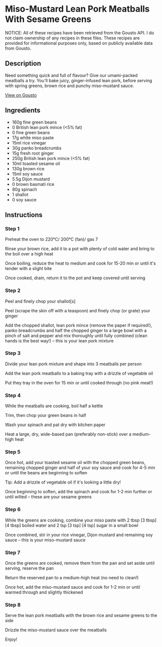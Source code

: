 # Miso-Mustard Lean Pork Meatballs With Sesame Greens

NOTICE: All of these recipes have been retrieved from the Gousto API. I do not claim ownership of any recipes in these files. These recipes are provided for informational purposes only, based on publicly available data from Gousto.

## Description

Need something quick and full of flavour? Give our umami-packed meatballs a try. You'll bake juicy, ginger-infused lean pork, before serving with spring greens, brown rice and punchy miso-mustard sauce. 

[View on Gousto](https://www.gousto.co.uk/recipes/cookbook/miso-mustard-lean-pork-meatballs-with-sesame-greens)

## Ingredients

- 160g fine green beans
- 0 British lean pork mince (<5% fat)
- 0 fine green beans
- 17g white miso paste
- 15ml rice vinegar
- 30g panko breadcrumbs
- 15g fresh root ginger
- 250g British lean pork mince (<5% fat)
- 10ml toasted sesame oil
- 130g brown rice
- 15ml soy sauce
- 5.5g Dijon mustard
- 0 brown basmati rice
- 80g spinach
- 1 shallot
- 0 soy sauce

## Instructions


### Step 1

Preheat the oven to 220°C/ 200°C (fan)/ gas 7

Rinse your brown rice, add it to a pot with plenty of cold water and bring to the boil over a high heat

Once boiling, reduce the heat to medium and cook for 15-20 min or until it's tender with a slight bite

Once cooked, drain, return it to the pot and keep covered until serving


### Step 2

Peel and finely chop your shallot[s]

Peel (scrape the skin off with a teaspoon) and finely chop (or grate) your ginger

Add the chopped shallot, lean pork mince (remove the paper if required!), panko breadcrumbs and half the chopped ginger to a large bowl with a pinch of salt and pepper and mix thoroughly until fully combined (clean hands is the best way!) – this is your lean pork mixture


### Step 3

Divide your lean pork mixture and shape into 3 meatballs per person

Add the lean pork meatballs to a baking tray with a drizzle of vegetable oil

Put they tray in the oven for 15 min or until cooked through (no pink meat!)


### Step 4

While the meatballs are cooking, boil half a kettle

Trim, then chop your green beans in half

Wash your spinach and pat dry with kitchen paper

Heat a large, dry, wide-based pan (preferably non-stick) over a medium-high heat


### Step 5

Once hot, add your toasted sesame oil with the chopped green beans, remaining chopped ginger and half of your soy sauce and cook for 4-5 min or until the beans are beginning to soften

Tip: Add a drizzle of vegetable oil if it's looking a little dry!

Once beginning to soften, add the spinach and cook for 1-2 min further or until wilted – these are your sesame greens


### Step 6

While the greens are cooking, combine your miso paste with 2 tbsp <span class="text-purple">[3 tbsp]</span><span class="text-danger"> [4 tbsp] </span>boiled water and 2 tsp <span class="text-purple">[3 tsp]</span> <span class="text-danger">[4 tsp] </span>sugar in a small bowl

Once combined, stir in your rice vinegar, Dijon mustard and remaining soy sauce – this is your miso-mustard sauce


### Step 7

Once the greens are cooked, remove them from the pan and set aside until serving, reserve the pan

Return the reserved pan to a medium-high heat (no need to clean!)

Once hot, add the miso-mustard sauce and cook for 1-2 min or until warmed through and slightly thickened

### Step 8

Serve the lean pork meatballs with the brown rice and sesame greens to the side

Drizzle the miso-mustard sauce over the meatballs

Enjoy!

